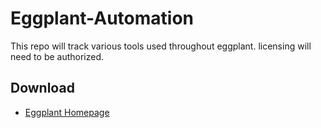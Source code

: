 # Eggplant-Automation
This repo will track various tools used throughout eggplant. licensing will need to be authorized.

## Download
 - [Eggplant Homepage](https://www.eggplantsoftware.com/eggplant-functional-downloads)
